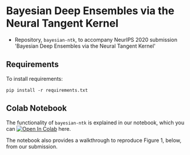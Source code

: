 # Bayesian Deep Ensembles via the Neural Tangent Kernel
* Repository, `bayesian-ntk`, to accompany NeurIPS 2020 submission 'Bayesian Deep Ensembles via the Neural Tangent Kernel'

## Requirements

To install requirements:
```setup
pip install -r requirements.txt
```

## Colab Notebook
The functionality of `bayesian-ntk` is explained in our notebook, which you can [![Open In Colab](https://colab.research.google.com/assets/colab-badge.svg)](https://colab.research.google.com/github/bobby-he/bayesian-ntk/blob/master/toy_1d_example.ipynb) here.

The notebook also provides a walkthrough to reproduce Figure 1, below, from our submission.

<p align="center">
  <img align="middle src="./plots/toy_1d_plot.pdf" width="666" />
</p>                                                              

